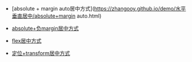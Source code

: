 - [absolute + margin auto居中方式](https://zhangooy.github.io/demo/水平垂直居中/absolute+margin auto.html)


- [absolute+负margin居中方式](https://zhangooy.github.io/demo/水平垂直居中/absolute+负margin.html)


- [flex居中方式](https://zhangooy.github.io/demo/水平垂直居中/flex.html)


- [定位+transform居中方式](https://zhangooy.github.io/demo/水平垂直居中/定位+transform.html)
